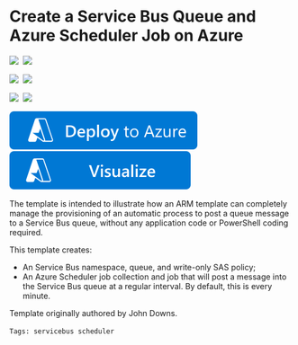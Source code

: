 # Create a Service Bus Queue and Azure Scheduler Job on Azure

<IMG SRC="https://azurequickstartsservice.blob.core.windows.net/badges/101-scheduler-service-bus/PublicLastTestDate.svg" />&nbsp;
<IMG SRC="https://azurequickstartsservice.blob.core.windows.net/badges/101-scheduler-service-bus/PublicDeployment.svg" />&nbsp;

<IMG SRC="https://azurequickstartsservice.blob.core.windows.net/badges/101-scheduler-service-bus/FairfaxLastTestDate.svg" />&nbsp;
<IMG SRC="https://azurequickstartsservice.blob.core.windows.net/badges/101-scheduler-service-bus/FairfaxDeployment.svg" />&nbsp;

<IMG SRC="https://azurequickstartsservice.blob.core.windows.net/badges/101-scheduler-service-bus/BestPracticeResult.svg" />&nbsp;
<IMG SRC="https://azurequickstartsservice.blob.core.windows.net/badges/101-scheduler-service-bus/CredScanResult.svg" />&nbsp;

<a href="https://portal.azure.com/#create/Microsoft.Template/uri/https%3A%2F%2Fraw.githubusercontent.com%2FAzure%2Fazure-quickstart-templates%2Fmaster%2F101-scheduler-service-bus%2Fazuredeploy.json" target="_blank">
    <img src="https://raw.githubusercontent.com/Azure/azure-quickstart-templates/master/1-CONTRIBUTION-GUIDE/images/deploytoazure.svg"/>
</a>
<a href="http://armviz.io/#/?load=https%3A%2F%2Fraw.githubusercontent.com%2FAzure%2Fazure-quickstart-templates%2Fmaster%2F101-scheduler-service-bus%2Fazuredeploy.json" target="_blank">
    <img src="https://raw.githubusercontent.com/Azure/azure-quickstart-templates/master/1-CONTRIBUTION-GUIDE/images/visualizebutton.svg"/>
</a>

The template is intended to illustrate how an ARM template can completely manage the provisioning of an automatic process to post a queue message to a Service Bus queue, without any application code or PowerShell coding required.

This template creates:
 * An Service Bus namespace, queue, and write-only SAS policy;
 * An Azure Scheduler job collection and job that will post a message into the Service Bus queue at a regular interval. By default, this is every minute.

Template originally authored by John Downs.

`Tags: servicebus scheduler`

